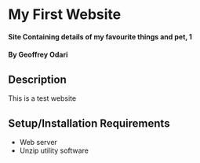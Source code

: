 # My First Website
#### Site Containing details of my favourite things and pet, 1
#### By Geoffrey Odari
## Description
This is a test website 
## Setup/Installation Requirements
* Web server
* Unzip utility software